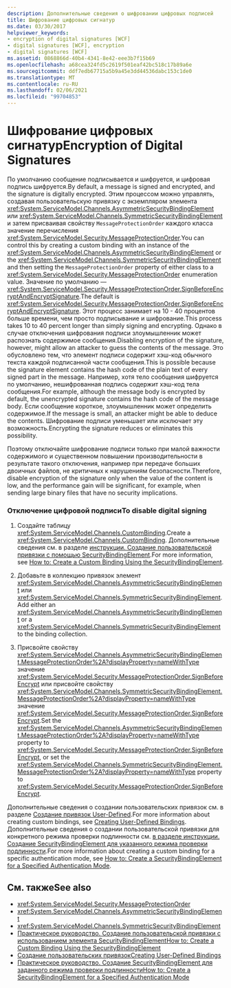 ```yaml
---
description: Дополнительные сведения о шифровании цифровых подписей
title: Шифрование цифровых сигнатур
ms.date: 03/30/2017
helpviewer_keywords:
- encryption of digital signatures [WCF]
- digital signatures [WCF], encryption
- digital signatures [WCF]
ms.assetid: 0868866d-40b4-4341-8e42-eee3b7f15b69
ms.openlocfilehash: a68cea324fd5c2619f501eaf42bc518c17b89a6e
ms.sourcegitcommit: ddf7edb67715a5b9a45e3dd44536dabc153c1de0
ms.translationtype: MT
ms.contentlocale: ru-RU
ms.lasthandoff: 02/06/2021
ms.locfileid: "99704853"
---
```

# <a name="encryption-of-digital-signatures"></a><span data-ttu-id="a8ede-103">Шифрование цифровых сигнатур</span><span class="sxs-lookup"><span data-stu-id="a8ede-103">Encryption of Digital Signatures</span></span>

<span data-ttu-id="a8ede-104">По умолчанию сообщение подписывается и шифруется, и цифровая подпись шифруется.</span><span class="sxs-lookup"><span data-stu-id="a8ede-104">By default, a message is signed and encrypted, and the signature is digitally encrypted.</span></span> <span data-ttu-id="a8ede-105">Этим процессом можно управлять, создавая пользовательскую привязку с экземпляром элемента <xref:System.ServiceModel.Channels.AsymmetricSecurityBindingElement> или <xref:System.ServiceModel.Channels.SymmetricSecurityBindingElement> и затем присваивая свойству `MessageProtectionOrder` каждого класса значение перечисления <xref:System.ServiceModel.Security.MessageProtectionOrder>.</span><span class="sxs-lookup"><span data-stu-id="a8ede-105">You can control this by creating a custom binding with an instance of the <xref:System.ServiceModel.Channels.AsymmetricSecurityBindingElement> or the <xref:System.ServiceModel.Channels.SymmetricSecurityBindingElement> and then setting the `MessageProtectionOrder` property of either class to a <xref:System.ServiceModel.Security.MessageProtectionOrder> enumeration value.</span></span> <span data-ttu-id="a8ede-106">Значение по умолчанию — <xref:System.ServiceModel.Security.MessageProtectionOrder.SignBeforeEncryptAndEncryptSignature>.</span><span class="sxs-lookup"><span data-stu-id="a8ede-106">The default is <xref:System.ServiceModel.Security.MessageProtectionOrder.SignBeforeEncryptAndEncryptSignature>.</span></span> <span data-ttu-id="a8ede-107">Этот процесс занимает на 10 - 40 процентов больше времени, чем просто подписывание и шифрование.</span><span class="sxs-lookup"><span data-stu-id="a8ede-107">This process takes 10 to 40 percent longer than simply signing and encrypting.</span></span> <span data-ttu-id="a8ede-108">Однако в случае отключения шифрования подписи злоумышленник может распознать содержимое сообщения.</span><span class="sxs-lookup"><span data-stu-id="a8ede-108">Disabling encryption of the signature, however, might allow an attacker to guess the contents of the message.</span></span> <span data-ttu-id="a8ede-109">Это обусловлено тем, что элемент подписи содержит хэш-код обычного текста каждой подписанной части сообщения.</span><span class="sxs-lookup"><span data-stu-id="a8ede-109">This is possible because the signature element contains the hash code of the plain text of every signed part in the message.</span></span> <span data-ttu-id="a8ede-110">Например, хотя тело сообщения шифруется по умолчанию, нешифрованная подпись содержит хэш-код тела сообщения.</span><span class="sxs-lookup"><span data-stu-id="a8ede-110">For example, although the message body is encrypted by default, the unencrypted signature contains the hash code of the message body.</span></span> <span data-ttu-id="a8ede-111">Если сообщение короткое, злоумышленник может определить содержимое.</span><span class="sxs-lookup"><span data-stu-id="a8ede-111">If the message is small, an attacker might be able to deduce the contents.</span></span> <span data-ttu-id="a8ede-112">Шифрование подписи уменьшает или исключает эту возможность.</span><span class="sxs-lookup"><span data-stu-id="a8ede-112">Encrypting the signature reduces or eliminates this possibility.</span></span>  
  
 <span data-ttu-id="a8ede-113">Поэтому отключайте шифрование подписи только при малой важности содержимого и существенном повышении производительности в результате такого отключения, например при передаче больших двоичных файлов, не критичных к нарушениям безопасности.</span><span class="sxs-lookup"><span data-stu-id="a8ede-113">Therefore, disable encryption of the signature only when the value of the content is low, and the performance gain will be significant, for example, when sending large binary files that have no security implications.</span></span>  
  
### <a name="to-disable-digital-signing"></a><span data-ttu-id="a8ede-114">Отключение цифровой подписи</span><span class="sxs-lookup"><span data-stu-id="a8ede-114">To disable digital signing</span></span>  
  
1. <span data-ttu-id="a8ede-115">Создайте таблицу <xref:System.ServiceModel.Channels.CustomBinding>.</span><span class="sxs-lookup"><span data-stu-id="a8ede-115">Create a <xref:System.ServiceModel.Channels.CustomBinding>.</span></span> <span data-ttu-id="a8ede-116">Дополнительные сведения см. в разделе [инструкции. Создание пользовательской привязки с помощью SecurityBindingElement](how-to-create-a-custom-binding-using-the-securitybindingelement.md).</span><span class="sxs-lookup"><span data-stu-id="a8ede-116">For more information, see [How to: Create a Custom Binding Using the SecurityBindingElement](how-to-create-a-custom-binding-using-the-securitybindingelement.md).</span></span>  
  
2. <span data-ttu-id="a8ede-117">Добавьте в коллекцию привязок элемент <xref:System.ServiceModel.Channels.AsymmetricSecurityBindingElement> или <xref:System.ServiceModel.Channels.SymmetricSecurityBindingElement>.</span><span class="sxs-lookup"><span data-stu-id="a8ede-117">Add either an <xref:System.ServiceModel.Channels.AsymmetricSecurityBindingElement> or a <xref:System.ServiceModel.Channels.SymmetricSecurityBindingElement> to the binding collection.</span></span>  
  
3. <span data-ttu-id="a8ede-118">Присвойте свойству <xref:System.ServiceModel.Channels.AsymmetricSecurityBindingElement.MessageProtectionOrder%2A?displayProperty=nameWithType> значение <xref:System.ServiceModel.Security.MessageProtectionOrder.SignBeforeEncrypt> или присвойте свойству <xref:System.ServiceModel.Channels.SymmetricSecurityBindingElement.MessageProtectionOrder%2A?displayProperty=nameWithType> значение <xref:System.ServiceModel.Security.MessageProtectionOrder.SignBeforeEncrypt>.</span><span class="sxs-lookup"><span data-stu-id="a8ede-118">Set the <xref:System.ServiceModel.Channels.AsymmetricSecurityBindingElement.MessageProtectionOrder%2A?displayProperty=nameWithType> property to <xref:System.ServiceModel.Security.MessageProtectionOrder.SignBeforeEncrypt>, or set the <xref:System.ServiceModel.Channels.SymmetricSecurityBindingElement.MessageProtectionOrder%2A?displayProperty=nameWithType> property to <xref:System.ServiceModel.Security.MessageProtectionOrder.SignBeforeEncrypt>.</span></span>  
  
 <span data-ttu-id="a8ede-119">Дополнительные сведения о создании пользовательских привязок см. в разделе [Создание привязок User-Defined](../extending/creating-user-defined-bindings.md).</span><span class="sxs-lookup"><span data-stu-id="a8ede-119">For more information about creating custom bindings, see [Creating User-Defined Bindings](../extending/creating-user-defined-bindings.md).</span></span> <span data-ttu-id="a8ede-120">Дополнительные сведения о создании пользовательской привязки для конкретного режима проверки подлинности см. [в разделе инструкции. Создание SecurityBindingElement для указанного режима проверки подлинности](how-to-create-a-securitybindingelement-for-a-specified-authentication-mode.md).</span><span class="sxs-lookup"><span data-stu-id="a8ede-120">For more information about creating a custom binding for a specific authentication mode, see [How to: Create a SecurityBindingElement for a Specified Authentication Mode](how-to-create-a-securitybindingelement-for-a-specified-authentication-mode.md).</span></span>  
  
## <a name="see-also"></a><span data-ttu-id="a8ede-121">См. также</span><span class="sxs-lookup"><span data-stu-id="a8ede-121">See also</span></span>

- <xref:System.ServiceModel.Security.MessageProtectionOrder>
- <xref:System.ServiceModel.Channels.AsymmetricSecurityBindingElement>
- <xref:System.ServiceModel.Channels.SymmetricSecurityBindingElement>
- [<span data-ttu-id="a8ede-122">Практическое руководство. Создание пользовательской привязки с использованием элемента SecurityBindingElement</span><span class="sxs-lookup"><span data-stu-id="a8ede-122">How to: Create a Custom Binding Using the SecurityBindingElement</span></span>](how-to-create-a-custom-binding-using-the-securitybindingelement.md)
- [<span data-ttu-id="a8ede-123">Создание пользовательских привязок</span><span class="sxs-lookup"><span data-stu-id="a8ede-123">Creating User-Defined Bindings</span></span>](../extending/creating-user-defined-bindings.md)
- [<span data-ttu-id="a8ede-124">Практическое руководство. Создание SecurityBindingElement для заданного режима проверки подлинности</span><span class="sxs-lookup"><span data-stu-id="a8ede-124">How to: Create a SecurityBindingElement for a Specified Authentication Mode</span></span>](how-to-create-a-securitybindingelement-for-a-specified-authentication-mode.md)
